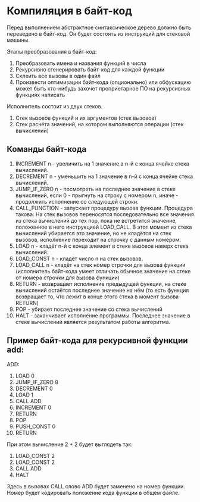 # Компиляция в байт-код

Перед выполнением абстрактное синтаксическое дерево должно быть переведено в байт-код.
Он будет состоять из инструкций для стековой машины.

Этапы преобразования в байт-код:
1. Преобразовать имена и названия функций в числа
2. Рекурсивно сгенерировать байт-код для каждой функции
3. Склеить все вызовы в один файл
4. Произвести оптимизации байт-кода (опционально) или обфускацию
    может быть кто-нибудь захочет проприетарное ПО на рекурсивных функциях написать

Исполнитель состоит из двух стеков.
1. Стек вызовов функций и их аргументов (стек вызовов)
2. Стек расчёта значений, на котором выполняются операции (стек вычислений)

## Команды байт-кода
1. INCREMENT n - увеличить на 1 значение в n-й с конца ячейке стека вычислений.
2. DECREMENT n - уменьшить на 1 значение в n-й с конца ячейке стека вычислений.
3. JUMP_IF_ZERO n - посмотреть на последнее значение в стеке вычислений,
   если 0 - прыгнуть на строку с номером n,
   иначе - продолжить исполнение со следующей строки.
4. CALL_FUNCTION - запускает процедуру вызова функции. Процедура такова:
   На стек вызовов переносятся последовательно все значения из стека вычислений до тех пор,
   пока не встретится значение, положенное в него инструкцией LOAD_CALL.
   В этот момент из стека вычислений убирается это значение, но не кладётся на стек вызовов,
   исполнение переходит на строчку с данным номером.
5. LOAD n - кладёт n-й с конца элемент в стеке вызовов наверх стека вычислений.
6. LOAD_CONST n - кладёт число n на стек вызовов.
7. LOAD_CALL n - кладёт на стек номер строчки для вызова функции (исполнитель байт-кода умеет отличать
   обычное значение на стеке от номера строчки для вызова функции)
8. RETURN - возвращает исполнение предыдущей функции, на стеке вычислений остаётся последнее значение на нём
   (то есть функция возвращает то, что лежит в конце этого стека в момент вызова RETURN)
9. POP - убирает последнее значение со стека вычислений
10. HALT - заканчивает исполнение программы. Последнее значение в стеке вычислений является результатом работы
   алгоритма.

## Пример байт-кода для рекурсивной функции add:
ADD:
1. LOAD 0
2. JUMP_IF_ZERO 8
3. DECREMENT 0
4. LOAD 1
5. CALL ADD
6. INCREMENT 0
7. RETURN
8. POP
9. PUSH_CONST 0
10. RETURN

При этом вычисление 2 + 2 будет выглядеть так:
1. LOAD_CONST 2
2. LOAD_CONST 2
3. CALL ADD
4. HALT

Здесь в вызовах CALL слово ADD будет заменено на номер функции.
Номер будет кодировать положение кода функции в общем файле.